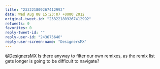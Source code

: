 ```yaml
---
title: "233221809267412992"
date: Wed Aug 08 15:23:07 +0000 2012
original-tweet-id: "233221809267412992"
retweets: 0
favorites: 0
reply-tweet-id: ""
reply-user-id: "243675646"
reply-user-screen-name: "DesignersMX"
---
```

<a href="https://twitter.com/DesignersMX">@DesignersMX</a> Is there anyway to filter our own remixes, as the remix list gets longer is going to be difficult to navigate?
